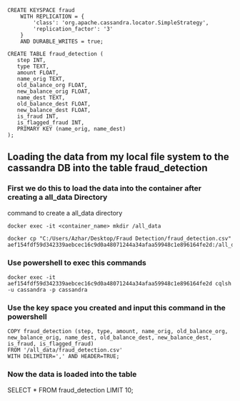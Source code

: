```
CREATE KEYSPACE fraud
	WITH REPLICATION = {
		'class': 'org.apache.cassandra.locator.SimpleStrategy',
		'replication_factor': '3'
	}
	AND DURABLE_WRITES = true;
```

```
CREATE TABLE fraud_detection (
   step INT,
   type TEXT,
   amount FLOAT,
   name_orig TEXT,
   old_balance_org FLOAT,
   new_balance_orig FLOAT,
   name_dest TEXT,
   old_balance_dest FLOAT,
   new_balance_dest FLOAT,
   is_fraud INT,
   is_flagged_fraud INT,
   PRIMARY KEY (name_orig, name_dest)
);
```

## Loading the data from my local file system to the cassandra DB into the table fraud_detection 

### First we do this to load the data into the container after creating a all_data Directory 

command to create a all_data directory 

```
docker exec -it <container_name> mkdir /all_data
```

```
docker cp "C:/Users/Azhar/Desktop/Fraud Detection/fraud_detection.csv" aef154fdf59d342339aebcec16c9d0a48071244a34afaa59948c1e896164fe2d:/all_data/fraud_detection.csv

```

### Use powershell to exec this commands 

```
docker exec -it aef154fdf59d342339aebcec16c9d0a48071244a34afaa59948c1e896164fe2d cqlsh -u cassandra -p cassandra
```

### Use the key space you created and input this command in the powershell 

```
COPY fraud_detection (step, type, amount, name_orig, old_balance_org, new_balance_orig, name_dest, old_balance_dest, new_balance_dest, is_fraud, is_flagged_fraud)
FROM '/all_data/fraud_detection.csv'
WITH DELIMITER=',' AND HEADER=TRUE;

```

### Now the data is loaded into the table

SELECT * FROM fraud_detection LIMIT 10;












